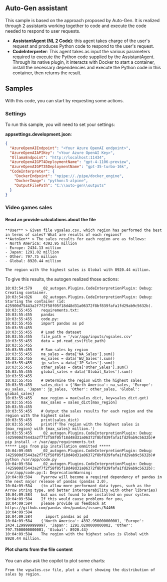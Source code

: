 ﻿## Auto-Gen assistant

This sample is based on the approach proposed by Auto-Gen.
It is realized through 2 assistants working together to code and execute the code needed to respond to user requests.

- __AssistantAgent (NL 2 Code)__: this agent takes charge of the user's request and produces Python code to respond to the user's request.
- __CodeInterpreter__: This agent takes as input the various parameters required to execute the Python code supplied by the AssistantAgent. Through its native plugin, it interacts with Docker to start a container, install the necessary dependencies and execute the Python code in this container, then returns the result.

## Samples

With this code, you can start by requesting some actions.

### Settings

To run this sample, you will need to set your settings: 

**appsettings.development.json**: 
```json
{
  "AzureOpenAIEndpoint": "<Your Azure OpenAI endpoint>",
  "AzureOpenAIAPIKey": "<Your Azure OpenAI Key>",
  "OllamaEndpoint": "http://localhost:11434",
  "AzureOpenAIGPT4DeploymentName": "gpt-4-1106-preview",
  "AzureOpenAIGPT35DeploymentName": "gpt-35-turbo-16k",
  "CodeInterpreter": {
    "DockerEndpoint": "npipe://./pipe/docker_engine",
    "DockerImage": "python:3-alpine",
    "OutputFilePath": "C:\\auto-gen\\outputs"
  }
}
```

### Video games sales

#### Read an provide calculations about the file

```
**User** > Given file vgsales.csv, which region has performed the best in terms of sales? What are results of each regions?
**AutoGen** > The sales results for each region are as follows:
- North America: 4392.95 million
- Europe: 2434.13 million
- Japan: 1291.02 million
- Other: 797.75 million
- Global: 8920.44 million

The region with the highest sales is Global with 8920.44 million.
```

To give this results, the autogen realized those actions: 

```
10:03:54:579	_02_autogen.Plugins.CodeInterpretionPlugin: Debug: Creating container.
10:03:54:826	_02_autogen.Plugins.CodeInterpretionPlugin: Debug: Starting the container (id: 425900d75443a2f7f2f58f05f18d48d31a06372f8bf839fafa1fd29ab9c5632b).
10:03:55:455	requirements.txt:
10:03:55:455	pandas
10:03:55:455	code.py:
10:03:55:455	import pandas as pd
10:03:55:455	
10:03:55:455	# Load the dataset
10:03:55:455	file_path = '/var/app/inputs/vgsales.csv'
10:03:55:455	data = pd.read_csv(file_path)
10:03:55:455	
10:03:55:455	# Sum sales by region
10:03:55:455	na_sales = data['NA_Sales'].sum()
10:03:55:455	eu_sales = data['EU_Sales'].sum()
10:03:55:455	jp_sales = data['JP_Sales'].sum()
10:03:55:455	other_sales = data['Other_Sales'].sum()
10:03:55:455	global_sales = data['Global_Sales'].sum()
10:03:55:455	
10:03:55:455	# Determine the region with the highest sales
10:03:55:455	sales_dict = {'North America': na_sales, 'Europe': eu_sales, 'Japan': jp_sales, 'Other': other_sales, 'Global': global_sales}
10:03:55:455	max_region = max(sales_dict, key=sales_dict.get)
10:03:55:455	max_sales = sales_dict[max_region]
10:03:55:455	
10:03:55:455	# Output the sales results for each region and the region with the highest sales
10:03:55:455	print(sales_dict)
10:03:55:455	print(f'The region with the highest sales is {max_region} with {max_sales} million.')
10:03:55:455	_02_autogen.Plugins.CodeInterpretionPlugin: Debug: (425900d75443a2f7f2f58f05f18d48d31a06372f8bf839fafa1fd29ab9c5632b)# pip install -r /var/app/requirements.txt
***** Logs from pip installation ommitted *****
10:04:09:085	_02_autogen.Plugins.CodeInterpretionPlugin: Debug: (425900d75443a2f7f2f58f05f18d48d31a06372f8bf839fafa1fd29ab9c5632b)# python /var/app/code.py
10:04:09:584	_02_autogen.Plugins.CodeInterpretionPlugin: Debug: (425900d75443a2f7f2f58f05f18d48d31a06372f8bf839fafa1fd29ab9c5632b): /var/app/code.py:1: DeprecationWarning: 
10:04:09:584	Pyarrow will become a required dependency of pandas in the next major release of pandas (pandas 3.0),
10:04:09:584	(to allow more performant data types, such as the Arrow string type, and better interoperability with other libraries)
10:04:09:584	but was not found to be installed on your system.
10:04:09:584	If this would cause problems for you,
10:04:09:584	please provide us feedback at https://github.com/pandas-dev/pandas/issues/54466
10:04:09:584	        
10:04:09:584	  import pandas as pd
10:04:09:584	{'North America': 4392.950000000001, 'Europe': 2434.1299999999997, 'Japan': 1291.0200000000002, 'Other': 797.7500000000001, 'Global': 8920.44}
10:04:09:584	The region with the highest sales is Global with 8920.44 million.
```

#### Plot charts from the file content

You can also ask the copilot to plot some charts: 

```
From the vgsales.csv file, plot a chart showing the distribution of sales by region.
```